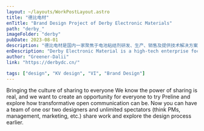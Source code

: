 ```yaml
---
layout: ~/layouts/WorkPostLayout.astro
title: "德比电材"
enTitle: "Brand Design Project of Derby Electronic Materials"
path: "derby_"
imageFolder: "derby"
pubDate: 2023-08-01
description: "德比电材是国内一家聚焦于电池粘结剂研发、生产、销售及提供技术解决方案的高科技企业。针对品牌方想要科技感、简洁大方、 国际化的品牌形象，同时要与国内现有品牌具有差异性，还要契合所属科技制造与材料研发的行业属性，我们凝结了巧思与创意，创造德比电材独一无二的品牌设计语言。我们通过对自然界中最和谐的基本图形——圆形，进行创意变形，构造出独特的“黏性视觉语言”，来构造品牌LOGO，以贴合高科技材料行业属性和主要产品之一的锂电池粘结剂的物理化学特性。再通过LOGO衍生出整套品牌VI的统一视觉风格。"
enDescription: "Derby Electronic Material is a high-tech enterprise focusing on the research, development, production, sales and provision of technical solutions for battery binders in China. In response to the brand's demand for upgrading its brand image, which requires a sense of technology, simplicity and generosity, and internationalisation, and at the same time should be different from the existing domestic brands, as well as fit in with the industry attributes of its technology manufacturing and material research and development, we condensed ingenuity and creativity, and created Derby Electronic Material's unique branding involving language. Through the most harmonious basic graphics in nature - the circle, creative deformation, constructed a unique 「sticky visual language」 to construct the brand LOGO, in order to adapt to the properties of the high-tech materials industry and one of the main products of the lithium battery binder Physical and chemical properties of lithium battery binder. The logo is then used to derive a unified visual style for the entire brand VI."
author: "Greener-Dalii"
link: "https://derbydc.cn/"

tags: ["design", "KV design", "VI", "Brand Design"]
---
```


Bringing the culture of sharing to everyone
We know the power of sharing is real, and we want to create an opportunity for everyone to try Preline and explore how transformative open communication can be. Now you can have a team of one osr two designers and unlimited spectators (think PMs, management, marketing, etc.) share work and explore the design process earlier.